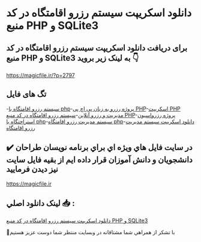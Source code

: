 # دانلود اسکریپت سیستم رزرو اقامتگاه در کد منبع PHP و SQLite3

## برای دریافت دانلود اسکریپت سیستم رزرو اقامتگاه در کد منبع PHP و SQLite3 به لینک زیر بروید 👇

https://magicfile.ir/?p=2797

## تگ های فایل

-[سیستم رزرو اقامتگاه با php](https://magicfile.ir/product/%d8%a7%d8%b3%da%a9%d8%b1%db%8c%d9%be%d8%aa-%d8%b3%db%8c%d8%b3%d8%aa%d9%85-%d8%b1%d8%b2%d8%b1%d9%88-%d8%a7%d9%82%d8%a7%d9%85%d8%aa%da%af%d8%a7%d9%87-%d8%af%d8%b1-%da%a9%d8%af-%d9%85%d9%86%d8%a8%d8%b9-php/)-[پروژه رزرو به زبان پی اچ پی PHP](https://magicfile.ir/product/%d8%a7%d8%b3%da%a9%d8%b1%db%8c%d9%be%d8%aa-%d8%b3%db%8c%d8%b3%d8%aa%d9%85-%d8%b1%d8%b2%d8%b1%d9%88-%d8%a7%d9%82%d8%a7%d9%85%d8%aa%da%af%d8%a7%d9%87-%d8%af%d8%b1-%da%a9%d8%af-%d9%85%d9%86%d8%a8%d8%b9-php/)-[اسکریپت PHP مدیریت و رزرو آنلاین](https://magicfile.ir/product/%d8%a7%d8%b3%da%a9%d8%b1%db%8c%d9%be%d8%aa-%d8%b3%db%8c%d8%b3%d8%aa%d9%85-%d8%b1%d8%b2%d8%b1%d9%88-%d8%a7%d9%82%d8%a7%d9%85%d8%aa%da%af%d8%a7%d9%87-%d8%af%d8%b1-%da%a9%d8%af-%d9%85%d9%86%d8%a8%d8%b9-php/)-[سیستم رزرو اقامتگاه در کد منبع PHP](https://magicfile.ir/product/%d8%a7%d8%b3%da%a9%d8%b1%db%8c%d9%be%d8%aa-%d8%b3%db%8c%d8%b3%d8%aa%d9%85-%d8%b1%d8%b2%d8%b1%d9%88-%d8%a7%d9%82%d8%a7%d9%85%d8%aa%da%af%d8%a7%d9%87-%d8%af%d8%b1-%da%a9%d8%af-%d9%85%d9%86%d8%a8%d8%b9-php/)-[پروژه رزرواسیون استراحتگاه با php](https://magicfile.ir/product/%d8%a7%d8%b3%da%a9%d8%b1%db%8c%d9%be%d8%aa-%d8%b3%db%8c%d8%b3%d8%aa%d9%85-%d8%b1%d8%b2%d8%b1%d9%88-%d8%a7%d9%82%d8%a7%d9%85%d8%aa%da%af%d8%a7%d9%87-%d8%af%d8%b1-%da%a9%d8%af-%d9%85%d9%86%d8%a8%d8%b9-php/)-[سیستم مدیریت رزرو اقامتگاه php](https://magicfile.ir/product/%d8%a7%d8%b3%da%a9%d8%b1%db%8c%d9%be%d8%aa-%d8%b3%db%8c%d8%b3%d8%aa%d9%85-%d8%b1%d8%b2%d8%b1%d9%88-%d8%a7%d9%82%d8%a7%d9%85%d8%aa%da%af%d8%a7%d9%87-%d8%af%d8%b1-%da%a9%d8%af-%d9%85%d9%86%d8%a8%d8%b9-php/)-[دانلود اسکریپت سیستم مدیریت رزرو اقامتگاه](https://magicfile.ir/product/%d8%a7%d8%b3%da%a9%d8%b1%db%8c%d9%be%d8%aa-%d8%b3%db%8c%d8%b3%d8%aa%d9%85-%d8%b1%d8%b2%d8%b1%d9%88-%d8%a7%d9%82%d8%a7%d9%85%d8%aa%da%af%d8%a7%d9%87-%d8%af%d8%b1-%da%a9%d8%af-%d9%85%d9%86%d8%a8%d8%b9-php/)

## ✔️ در سايت فايل هاي ويژه اي براي برنامه نويسان طراحان دانشجويان و دانش آموزان قرار داده ايم از بقيه فايل سايت نيز ديدن فرماييد

https://magicfile.ir


## لينک دانلود اصلي 📥 :

[دانلود اسکریپت سیستم رزرو اقامتگاه در کد منبع PHP و SQLite3](https://magicfile.ir/product/%d8%a7%d8%b3%da%a9%d8%b1%db%8c%d9%be%d8%aa-%d8%b3%db%8c%d8%b3%d8%aa%d9%85-%d8%b1%d8%b2%d8%b1%d9%88-%d8%a7%d9%82%d8%a7%d9%85%d8%aa%da%af%d8%a7%d9%87-%d8%af%d8%b1-%da%a9%d8%af-%d9%85%d9%86%d8%a8%d8%b9-php/) 


🙏با تشکر از همراهي شما مشتاقانه در وبسایت منتظر شما دوست عزیز هستیم

